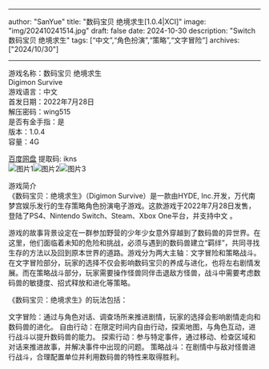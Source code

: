 
---
author: "SanYue"
title: "数码宝贝 绝境求生[1.0.4|XCI]"
image: "img/202410241514.jpg"
draft: false
date: 2024-10-30
description: "Switch 数码宝贝 绝境求生"
tags: [“中文”,“角色扮演”,“策略”,“文字冒险”]
archives: ["2024/10/30"]

---

游戏名称：数码宝贝 绝境求生   
Digimon Survive    
游戏语言：中文  
首发日期：2022年7月28日  
解压密码：wing515  
是否有金手指：是  
版本：1.0.4   
容量：4G

[百度网盘](https://pan.baidu.com/s/1-EgJA5jn8vP_Lzwff04_1Q) 提取码: ikns  
![图片1](img/b852c5c71a781.jpg)![图片2](img/310e5d778f20.jpg)![图片3](img/7176b1730f83b.jpg)  

游戏简介  
《数码宝贝：绝境求生》（Digimon Survive）是一款由HYDE, Inc.开发，万代南梦宫娱乐发行的生存策略角色扮演电子游戏。这款游戏于2022年7月28日发售，登陆了PS4、Nintendo Switch、Steam、Xbox One平台，并支持中文
。

游戏的故事背景设定在一群参加野营的少年少女意外穿越到了数码兽的异世界。在这里，他们面临着未知的危险和挑战，必须与遇到的数码兽建立“羁绊”，共同寻找生存的方法以及回到原本世界的道路。游戏分为两大主轴：文字冒险和策略战斗。在文字冒险部分，玩家的选择不仅会影响数码宝贝的养成与进化，也将左右剧情发展。而在策略战斗部分，玩家需要操作怪兽同伴击退敌方怪兽，战斗中需要考虑数码兽的敏捷度、招式释放和进化等策略。

《数码宝贝：绝境求生》的玩法包括：

文字冒险：通过与角色对话、调查场所来推进剧情，玩家的选择会影响剧情走向和数码兽的进化。
自由行动：在限定时间内自由行动，探索地图，与角色互动，进行战斗以提升数码兽的能力。
探索行动：参与特定事件，通过移动、检查区域和对话来推进故事，并解决事件中出现的问题。
策略战斗：在剧情中与敌对怪兽进行战斗，合理配置单位并利用数码兽的特性来取得胜利。
